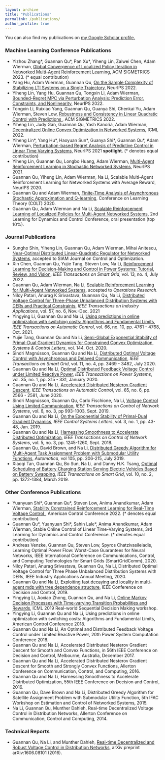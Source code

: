 ```yaml
---
layout: archive
title: "Publications"
permalink: /publications/
author_profile: true
---
```


  You can also find my publications on <u><a href="https://scholar.google.com/citations?user=oFIXoy8AAAAJ&hl=en&oi=ao">my Google Scholar profile</a>.</u>

### Machine Learning Conference Publications 
- Yizhou Zhang\*, Guannan Qu\*, Pan Xu\*, Yiheng Lin, Zaiwei Chen, Adam Wierman, [Global Convergence of Localized Policy Iteration in Networked Multi-Agent Reinforcement Learning](https://arxiv.org/abs/2211.17116), ACM SIGMETRICS 2023. (\* equal contribution)
- Yang Hu, Adam Wierman, Guannan Qu, [On the Sample Complexity of Stabilizing LTI Systems on a Single Trajectory](https://arxiv.org/abs/2202.07187), NeurIPS 2022. 
- Yiheng Lin, Yang Hu, Guannan Qu, Tongxin Li, Adam Wierman, [Bounded-Regret MPC via Perturbation Analysis: Prediction Error, Constraints, and Nonlinearity](https://arxiv.org/abs/2210.12312), NeurIPS 2022.
- Tongxin Li, Ruixiao Yang, Guannan Qu, Guanya Shi, Chenkai Yu, Adam Wierman, Steven Low, [Robustness and Consistency in Linear Quadratic Control with Predictions
](https://arxiv.org/pdf/2106.09659), ACM SIGMETRICS 2022.
- Yiheng Lin, Judy Gan, Guannan Qu, Yash Kanoria, Adam Wierman, [Decentralized Online Convex Optimization in Networked Systems](https://proceedings.mlr.press/v162/lin22c/lin22c.pdf), ICML 2022.
- Yiheng Lin\*, Yang Hu\*, Haoyuan Sun\*, Guanya Shi\*, Guannan Qu\*, Adam Wierman, [Perturbation-based Regret Analysis of Predictive Control in Linear Time Varying Systems](https://arxiv.org/pdf/2106.10497.pdf), NeurIPS 2021 **spotlight**. (\* denotes equal contribution)
- Yiheng Lin, Guannan Qu, Longbo Huang, Adam Wierman, [Multi-Agent Reinforcement Learning in Stochastic Networked Systems](https://arxiv.org/abs/2006.06555), NeurIPS 2021.
- Guannan Qu, Yiheng Lin, Adam Wierman, Na Li, Scalable Multi-Agent Reinforcement Learning for Networked Systems with Average Reward, NeurIPS 2020.
- Guannan Qu and Adam Wierman, [Finite-Time Analysis of Asynchronous Stochastic Approximation and Q-learning](https://arxiv.org/abs/2002.00260), Conference on Learning Theory (COLT) 2020.
- Guannan Qu, Adam Wierman and Na Li, [Scalable Reinforcement Learning of Localized Policies for Multi-Agent Networked Systems](https://arxiv.org/abs/1912.02906), 2nd Learning for Dynamics and Control Conference, oral presentation (top 10%).



### Journal Publications
- Sungho Shin, Yiheng Lin, Guannan Qu, Adam Wierman, Mihai Anitescu, [Near-Optimal Distributed Linear-Quadratic Regulator for Networked Systems](https://arxiv.org/pdf/2204.05551.pdf), accepted to SIAM Journal on Control and Optimization. 
- Xin Chen, Guannan Qu, Yujie Tang, Steven Low, Na Li, [Reinforcement Learning for Decision-Making and Control in Power Systems: Tutorial, Review, and Vision](https://arxiv.org/abs/2102.01168), *IEEE Transactions on Smart Grid*, vol. 13, no. 4, July 2022.
- Guannan Qu, Adam Wierman, Na Li, [Scalable Reinforcement Learning for Multi-Agent Networked Systems](https://arxiv.org/abs/1912.02906), accepted to *Operations Research*.
- Niloy Patari, Anurag K Srivastava, Guannan Qu, Na Li, [Distributed Voltage Control for Three-Phase Unbalanced Distribution Systems with DERs and Practical Constraints](https://ieeexplore.ieee.org/document/9543520), *IEEE Transactions on Industry Applications*, vol. 57, no. 6, Nov.-Dec. 2021
- Yingying Li, Guannan Qu and Na Li, [Using predictions in online optimization with switching costs: Algorithms and Fundamental Limits](https://arxiv.org/abs/1801.07780), *IEEE Transactions on Automatic Control*, vol. 66, no. 10, pp. 4761 - 4768, Oct. 2021. 
- Yujie Tang, Guannan Qu and Na Li, [Semi-Global Exponential Stability of Primal-Dual Gradient Dynamics for Constrained Convex Optimization](https://arxiv.org/abs/1903.09580), *Systems & Control Letters*, vol. 144, Oct. 2020.
- Sindri Magnússon, Guannan Qu and Na Li, [Distributed Optimal Voltage Control with Asynchronous and Delayed Communication](https://arxiv.org/abs/1903.01065), *IEEE Transactions on Smart Grid*, vol. 11, no. 4, pp. 3469 - 3482, July 2020.
- Guannan Qu and Na Li, [Optimal Distributed Feedback Voltage Control under Limited Reactive Power](https://arxiv.org/abs/1810.11121), *IEEE Transactions on Power Systems*, vol. 35, no. 1, pp. 315 - 331, January 2020.
- Guannan Qu and Na Li, [Accelerated Distributed Nesterov Gradient Descent](https://arxiv.org/abs/1705.07176), *IEEE Transactions on Automatic Control*, vol. 65, no. 6, pp. 2566 - 2581, June 2020.
- Sindri Magnússon, Guannan Qu, Carlo Fischione, Na Li, [Voltage Control Using Limited Communication](https://arxiv.org/abs/1704.00749), *IEEE Transactions on Control of Network Systems*, vol. 6, no. 3, pp 993-1003, Sept. 2019.
- Guannan Qu and Na Li, [On the Exponential Stability of Primal-Dual Gradient Dynamics](https://arxiv.org/abs/1803.01825), *IEEE Control Systems Letters*, vol. 3, no. 1, pp. 43-48, Jan. 2019. 
- Guannan Qu and Na Li, [Harnessing Smoothness to Accelerate Distributed Optimization](https://arxiv.org/abs/1605.07112), *IEEE Transactions on Control of Network Systems*, vol. 5, no. 3, pp. 1245-1260, Sept. 2018.
- Guannan Qu, David Brown, and Na Li, [Distributed Greedy Algorithm for Multi-Agent Task Assignment Problem with Submodular Utility Functions](https://www.sciencedirect.com/science/article/pii/S0005109819301281), *Automatica*, vol 105, pp. 206-215, July 2019.
- Xiaoqi Tan, Guannan Qu, Bo Sun, Na Li, and Danny H.K. Tsang, [Optimal Scheduling of Battery Charging Station Serving Electric Vehicles Based on Battery Swapping](https://nali.seas.harvard.edu/files/nali/files/2017tsgbattery.pdf), *IEEE Transactions on Smart Grid*, vol. 10, no. 2, pp. 1372-1384, March 2019.

### Other Conference Publications
- Yuanyuan Shi\*, Guannan Qu\*, Steven Low, Anima Anandkumar, Adam Wierman, [Stability Constrained Reinforcement Learning for Real-Time Voltage Control
](https://arxiv.org/abs/2109.14854), American Control Conference 2022. (\* denotes equal contribution)
- Guannan Qu\*, Yuanyuan Shi\*, Sahin Lale\*, Anima Anandkumar, Adam Wierman, Stable Online Control of Linear Time-Varying Systems, 3rd Learning for Dynamics and Control Conference. (\* denotes equal contribution)
- Andreas Venzke, Guannan Qu, Steven Low, Spyros Chatzivasileiadis, Learning Optimal Power Flow: Worst-Case Guarantees for Neural Networks, IEEE International Conference on Communications, Control, and Computing Technologies for Smart Grids (SmartGridComm), 2020.
- Niloy Patari, Anurag Srivastava, Guannan Qu, Na Li, Distributed Optimal Voltage Control for Three Phase Unbalanced Distribution Systems with DERs, IEEE Industry Applications Annual Meeting, 2020.
- Guannan Qu and Na Li, [Exploiting fast decaying and locality in multi-agent mdp with tree dependence structure](https://arxiv.org/abs/1909.06900), IEEE Conference on Decision and Control, 2019.
- Yingying Li, Aoxiao Zhong, Guannan Qu, and Na Li, [Online Markov Decision Processes with Time-varying Transition Probabilities and Rewards](https://realworld-sdm.github.io/paper/25.pdf), ICML 2019 Real-world Sequential Decision Making workshop.
- Yingying Li, Guannan Qu and Na Li, Using predictions in online optimization with switching costs: Algorithms and Fundamental Limits, American Control Conference 2018.
- Guannan Qu and Na Li, An Optimal and Distributed Feedback Voltage Control under Limited Reactive Power, 20th Power System Computation Conference 2018.
- Guannan Qu and Na Li, Accelerated Distributed Nesterov Gradient Descent for Smooth and Convex Functions, in 56th IEEE Conference on Decision and Control, Melbourne, Australia, December 2017.
- Guannan Qu and Na Li, Accelerated Distributed Nesterov Gradient Descent for Smooth and Strongly Convex Functions, Allerton Conference on Communication, Control, and Computing, 2016.
- Guannan Qu and Na Li, Harnessing Smoothness to Accelerate Distributed Optimization, 55th IEEE Conference on Decision and Control, 2016.
- Guannan Qu, Dave Brown and Na Li, Distributed Greedy Algorithm for Satellite Assignment Problem with Submodular Utility Function, 5th IFAC Workshop on Estimation and Control of Networked Systems, 2015.
- Na Li, Guannan Qu, Munther Dahleh, Real-time Decentralized Voltage Control in Distribution Networks, Allerton Conference on Communication, Control and Computing, 2014.

### Technical Reports
- Guannan Qu, Na Li, and Munther Dahleh, [Real-time Decentralized and Robust Voltage Control in Distribution Networks](https://arxiv.org/abs/1606.08101), arXiv preprint arXiv:1606.08101 (2016).












